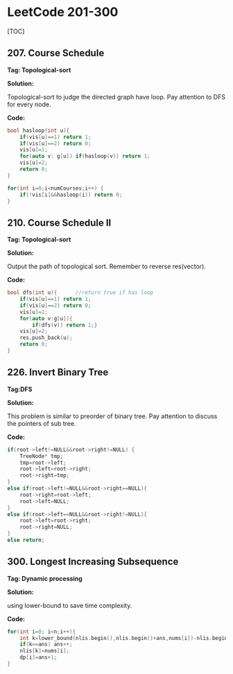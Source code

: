 # LeetCode 201-300

[TOC]

## 207. Course Schedule

**Tag: Topological-sort**

**Solution:**

Topological-sort to judge the directed graph have loop. Pay attention to DFS for every node.

**Code:**

```c++
bool hasloop(int u){
    if(vis[u]==1) return 1;
    if(vis[u]==2) return 0;
    vis[u]=1;
    for(auto v: g[u]) if(hasloop(v)) return 1;
    vis[u]=2;
    return 0;
}

for(int i=0;i<numCourses;i++) {
	if(!vis[i]&&hasloop(i)) return 0;
}
```



## 210. Course Schedule II

**Tag: Topological-sort**

**Solution:**

Output the path of topological sort. Remember to reverse res(vector<int>).

**Code:**

```c++
bool dfs(int u){      //return true if has loop
    if(vis[u]==1) return 1;
    if(vis[u]==2) return 0;
    vis[u]=1;
    for(auto v:g[u]){
        if(dfs(v)) return 1;}
    vis[u]=2;
    res.push_back(u);
    return 0;
}
```



## 226. Invert Binary Tree

**Tag:DFS**

**Solution:**

This problem is similar to preorder of binary tree.  Pay attention to discuss the pointers of sub tree.

**Code:** 

```c++
if(root->left!=NULL&&root->right!=NULL) {
    TreeNode* tmp;
	tmp=root->left;
	root->left=root->right;
	root->right=tmp;
}
else if(root->left!=NULL&&root->right==NULL){
    root->right=root->left;
    root->left=NULL;
}
else if(root->left==NULL&&root->right!=NULL){
	root->left=root->right;
	root->right=NULL;
}
else return;
```



## 300. Longest Increasing Subsequence

**Tag: Dynamic processing**

**Solution:**

using lower-bound to save time complexity.

**Code:** 

```c++
for(int i=0; i<n;i++){
	int k=lower_bound(nlis.begin(),nlis.begin()+ans,nums[i])-nlis.begin();
	if(k==ans) ans++;
	nlis[k]=nums[i];
	dp[i]=ans+1;
}
```

